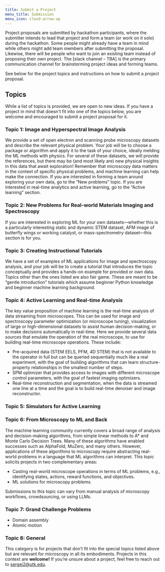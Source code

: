 ```yaml
---
title: Submit a Project
menu_title: Submission
menu_icon: cloud-arrow-up
---
```


Project proposals are submitted by hackathon participants, where the submitter intends to lead that project and form a team (or work on it solo) during the hackathon. Some people might already have a team in mind while others might add team members after submitting the proposal. Likewise, there will be people who want to join an existing team instead of proposing their own project. The [slack channel - TBA] is the primary communication channel for brainstorming project ideas and forming teams.

See below for the project topics and instructions on how to submit a project proposal.

## Topics

While a list of topics is provided, we are open to new ideas. If you have a project in mind that doesn't fit into one of the topics below, you are welcome and encouraged to submit a project proposal for it.

### Topic 1: Image and Hyperspectral Image Analysis

We provide a set of open electron and scanning probe microscopy datasets and describe the relevant physical problem. Your job will be to choose a package or algorithm and apply it to the task of your choice, ideally melding the ML methods with physics. For several of these datasets, we will provide the references, but there may be (and most likely are) new physical insights in this data that await exploration! Remember that microscopy data matters in the context of specific physical problems, and machine learning can help make the connection. If you are interested in forming a team around exploring your own data, go to the “New problems” topic. If you are interested in real-time analytics and active learning, go to the “Active learning” section.

### Topic 2: New Problems for Real-world Materials Imaging and Spectroscopy

If you are interested in exploring ML for your own datasets—whether this is a particularly interesting static and dynamic STEM dataset, AFM image of butterfly wings or working catalyst, or mass-spectrometry dataset—this section is for you. 

### Topic 3: Creating Instructional Tutorials

We have a set of examples of ML applications for image and spectroscopy analysis, and your job will be to create a tutorial that introduces the topic conceptually and provides a hands-on example for provided or own data. Topics other than the ones listed are also fair game. These are meant to be “gentle introduction” tutorials which assume beginner Python knowledge and beginner machine learning background.

### Topic 4: Active Learning and Real-time Analysis

The key value proposition of machine learning is the real-time analysis of data streaming from microscopes. This can be used for image and spectroscopy parameter optimization (or microscope tuning), visualization of large or high-dimensional datasets to assist human decision-making, or to make decisions automatically in real-time. Here we provide several data sources that emulate the operation of the real microscope, to use for building real-time microscope operations. These include:

- Pre-acquired data (STEM EELS, PFM, 4D STEM) that is not available to the operator in full but can be queried sequentially much like a real experiment, with the goal of building algorithms that can learn structure-property relationships in the smallest number of steps.
- SPM optimizer that provides access to images with different microscope control parameters, with the goal of fastest imaging optimizers.
- Real-time reconstruction and segmentation, when the data is streamed one line at a time and the goal is to build real-time denoiser and image reconstructor.

### Topic 5: Simulators for Active Learning


### Topic 6: From Microscopy to ML and Back

The machine learning community currently covers a broad range of analysis and decision-making algorithms, from simple linear methods to A* and Monte Carlo Decision Trees. Many of these algorithms have enabled successes such as AlphaFold, MuZero, and many others. However, applications of these algorithms to microscopy require abstracting real-world problems in a language that ML algorithms can interpret. This topic solicits projects in two complementary areas:

- Casting real-world microscope operations in terms of ML problems, e.g., identifying states, actions, reward functions, and objectives.
- ML solutions for microscopy problems.

Submissions to this topic can vary from manual analysis of microscopy workflows, crowdsourcing, or using LLMs.

### Topic 7: Grand Challenge Problems

- Domain assembly 
- Atomic motion 

### Topic 8: General

This category is for projects that don’t fit into the special topics listed above but are relevant for microscopy in all its embodiments. Projects in this context are **welcome!** If you’re unsure about a project, feel free to reach out to sergei2@utk.edu.

